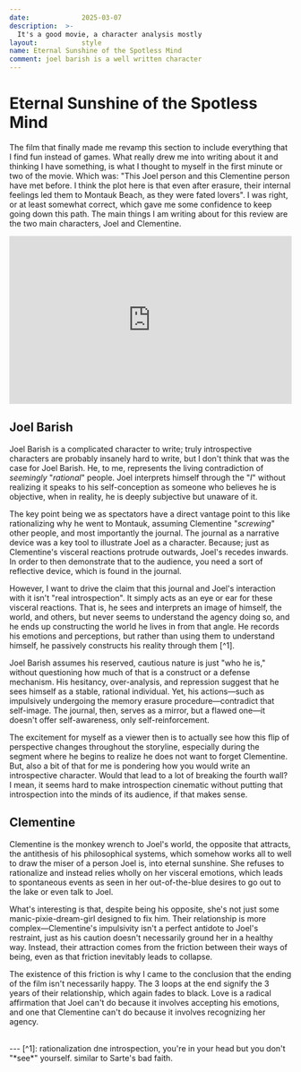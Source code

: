 ```yaml
---
date:             2025-03-07
description:  >-
  It's a good movie, a character analysis mostly
layout:           style
name: Eternal Sunshine of the Spotless Mind
comment: joel barish is a well written character
---
```


# Eternal Sunshine of the Spotless Mind

The film that finally made me revamp this section to include everything that I find fun instead of games. What really drew me into writing about it and thinking I have something, is what I thought to myself in the first minute or two of the movie. Which was: "This Joel person and this Clementine person have met before. I think the plot here is that even after erasure, their internal feelings led them to Montauk Beach, as they were fated lovers". I was right, or at least somewhat correct, which gave me some confidence to keep going down this path. The main things I am writing about for this review are the two main characters, Joel and Clementine.

<iframe class="my-3" width="100%" height="300" src="https://www.youtube.com/embed/07-QBnEkgXU?si=5mebUcKVR7Ey0y2q" title="YouTube video player" frameborder="0" allow="accelerometer; autoplay; clipboard-write; encrypted-media; gyroscope; picture-in-picture; web-share" referrerpolicy="strict-origin-when-cross-origin" allowfullscreen></iframe>

## Joel Barish 

Joel Barish is a complicated character to write; truly introspective characters are probably insanely hard to write, but I don't think that was the case for Joel Barish. He, to me, represents the living contradiction of *seemingly* "*rational*" people. Joel interprets himself through the "*I*" without realizing it speaks to his self-conception as someone who believes he is objective, when in reality, he is deeply subjective but unaware of it. 

The key point being we as spectators have a direct vantage point to this like rationalizing why he went to Montauk, assuming Clementine "*screwing*" other people, and most importantly the journal. The journal as a narrative device was a key tool to illustrate Joel as a character. Because; just as Clementine's visceral reactions protrude outwards, Joel's recedes inwards. In order to then demonstrate that to the audience, you need a sort of reflective device, which is found in the journal.  

However, I want to drive the claim that this journal and Joel's interaction with it isn't "real introspection". It simply acts as an eye or ear for these visceral reactions. That is, he sees and interprets an image of himself, the world, and others, but never seems to understand the agency doing so, and he ends up constructing the world he lives in from that angle. He records his emotions and perceptions, but rather than using them to understand himself, he passively constructs his reality through them [^1].

Joel Barish assumes his reserved, cautious nature is just "who he is," without questioning how much of that is a construct or a defense mechanism. His hesitancy, over-analysis, and repression suggest that he sees himself as a stable, rational individual. Yet, his actions—such as impulsively undergoing the memory erasure procedure—contradict that self-image. The journal, then, serves as a mirror, but a flawed one—it doesn't offer self-awareness, only self-reinforcement.

The excitement for myself as a viewer then is to actually see how this flip of perspective changes throughout the storyline, especially during the segment where he begins to realize he does not want to forget Clementine. But, also a bit of that for me is pondering how you would write an introspective character. Would that lead to a lot of breaking the fourth wall? I mean, it seems hard to make introspection cinematic without putting that introspection into the minds of its audience, if that makes sense.

## Clementine

Clementine is the monkey wrench to Joel's world, the opposite that attracts, the antithesis of his philosophical systems, which somehow works all to well to draw the miser of a person Joel is, into eternal sunshine. She refuses to rationalize and instead relies wholly on her visceral emotions, which leads to spontaneous events as seen in her out-of-the-blue desires to go out to the lake or even talk to Joel. 

What's interesting is that, despite being his opposite, she's not just some manic-pixie-dream-girl designed to fix him. Their relationship is more complex—Clementine's impulsivity isn't a perfect antidote to Joel's restraint, just as his caution doesn't necessarily ground her in a healthy way. Instead, their attraction comes from the friction between their ways of being, even as that friction inevitably leads to collapse.

The existence of this friction is why I came to the conclusion that the ending of the film isn't necessarily happy. The 3 loops at the end signify the 3 years of their relationship, which again fades to black. Love is a radical affirmation that Joel can't do because it involves accepting his emotions, and one that Clementine can't do because it involves recognizing her agency.

<br/>
---
[^1]: rationalization dne introspection, you're in your head but you don't "*see*" yourself. similar to Sarte's bad faith.
